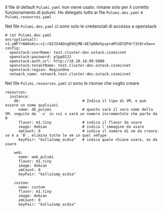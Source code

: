 Il file di default `Pulumi.yaml` non viene usato. rimane solo per il corretto funzionamento di pulumi.
Ho delegato tutto ai file `Pulumi.dev.yaml` e `Pulumi.resources.yaml`


Nel file `Pulumi.dev.yaml` ci sono solo le credenziali di accesso a openstack

```
# cat Pulumi.dev.yaml 
encryptionsalt: v1:yWF7+6W4oXc=:v1:rD2J54ADngD9djMB:AE7p6Nxhpcp+aMlGOlEPdr73COrx5w==
config:
  openstack:userName: test.cluster-dev.ostack.cosmicnet
  openstack:password: p1pp0123
  openstack:auth_url: http://10.10.10.99:5000
  openstack:tenantName: test.cluster-dev.ostack.cosmicnet
  openstack:region: RegionOne
  network_name: network.test.cluster-dev.ostack.cosmicnet
```

Nel file `Pulimi.resources.yaml` ci sono le risorse che voglio creare

```
resources:
  instance:
    db:                            # Indica il tipo di VM, e può essere un nome qualsiasi
      name: db_pulumi              # questo sarà il vero nome della VM. seguito da `-x` in cui x sarà un numero incrementale che parte da 0
      flavor: m1.tiny              # indica il flavor da usare
      image: debian                # indica l'immagine da usare
      vmCount: 0                   # indica il numero di vm da creare. se è a `0`, elimina tutte le vm in quel vmType
      keyPair: "kollaJump_ecdsa"   # indica quale chiave usare, se da usare
   
    web:
      name: web_pulumi
      flavor: m1.tiny
      image: debian
      vmCount: 0
      keyPair: "kollaJump_ecdsa"

    custom:
      name: custom
      flavor: m1.tiny
      image: debian
      vmCount: 0
      keyPair: "kollaJump_ecdsa"
```
